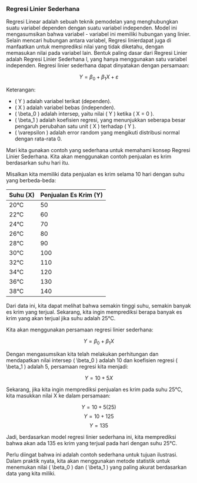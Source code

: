 ### Regresi Linier Sederhana
Regresi Linear adalah sebuah teknik pemodelan yang menghubungkan suatu variabel dependen dengan suatu variabel independen. Model ini mengasumsikan bahwa variabel - variabel ini memiliki hubungan yang linier. Selain mencari hubungan antara variabel, Regresi linierdapat juga di manfaatkan untuk memprediksi nilai yang tidak diketahu, dengan memasukan nilai pada variabel lain. Bentuk paling dasar dari Regresi Linier adalah Regresi Linier Sederhana l, yang hanya menggunakan satu variabel independen. Regresi linier sederhana dapat dinyatakan dengan persamaan: 


$$Y = \beta_0 + \beta_1X + \varepsilon$$


Keterangan:
- \( Y \) adalah variabel terikat (dependen).
- \( X \) adalah variabel bebas (independen).
- \( \beta_0 \) adalah intersep, yaitu nilai \( Y \) ketika \( X = 0 \).
- \( \beta_1 \) adalah koefisien regresi, yang menunjukkan seberapa besar pengaruh perubahan satu unit \( X \) terhadap \( Y \).
- \( \varepsilon \) adalah error random yang mengikuti distribusi normal dengan rata-rata 0.


Mari kita gunakan contoh yang sederhana untuk memahami konsep Regresi Linier Sederhana. Kita akan menggunakan contoh penjualan es krim berdasarkan suhu hari itu.

Misalkan kita memiliki data penjualan es krim selama 10 hari dengan suhu yang berbeda-beda:


| Suhu (X) | Penjualan Es Krim (Y) |
|----------|-----------------------|
| 20°C     | 50                    |
| 22°C     | 60                    |
| 24°C     | 70                    |
| 26°C     | 80                    |
| 28°C     | 90                    |
| 30°C     | 100                   |
| 32°C     | 110                   |
| 34°C     | 120                   |
| 36°C     | 130                   |
| 38°C     | 140                   |


Dari data ini, kita dapat melihat bahwa semakin tinggi suhu, semakin banyak es krim yang terjual. Sekarang, kita ingin memprediksi berapa banyak es krim yang akan terjual jika suhu adalah 25°C.

Kita akan menggunakan persamaan regresi linier sederhana:

$$ Y = \beta_0 + \beta_1X $$

Dengan mengasumsikan kita telah melakukan perhitungan dan mendapatkan nilai intersep \( \beta_0 \) adalah 10 dan koefisien regresi \( \beta_1 \) adalah 5, persamaan regresi kita menjadi:

$$ Y = 10 + 5X $$

Sekarang, jika kita ingin memprediksi penjualan es krim pada suhu 25°C, kita masukkan nilai X ke dalam persamaan:

$$ Y = 10 + 5(25) $$
$$ Y = 10 + 125 $$
$$ Y = 135 $$

Jadi, berdasarkan model regresi linier sederhana ini, kita memprediksi bahwa akan ada 135 es krim yang terjual pada hari dengan suhu 25°C.

Perlu diingat bahwa ini adalah contoh sederhana untuk tujuan ilustrasi. Dalam praktik nyata, kita akan menggunakan metode statistik untuk menemukan nilai \( \beta_0 \) dan \( \beta_1 \) yang paling akurat berdasarkan data yang kita miliki.
